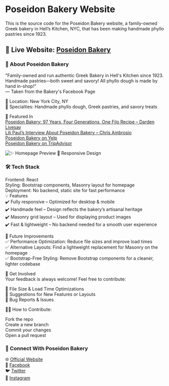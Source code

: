 # Poseidon Bakery Website 

This is the source code for the Poseidon Bakery website, a family-owned Greek bakery in Hell’s Kitchen, NYC, that has been making handmade phyllo pastries since 1923.

## 🔗 Live Website: [Poseidon Bakery](https://www.poseidonbakery.com/)

### 📖 About Poseidon Bakery
"Family-owned and run authentic Greek Bakery in Hell's Kitchen since 1923. Handmade pastries—both sweet and savory! All phyllo dough is made by hand in-shop!"\
— Taken from the Bakery's Facebook Page

📍 Location: New York City, NY\
🥐 Specialties: Handmade phyllo dough, Greek pastries, and savory treats

📰 Featured In\
[Poseidon Bakery: 97 Years, Four Generations, One Filo Recipe – Darden Livesay](https://pappaspost.com/poseidon-bakery-97-years-four-generations-one-filo-recipe/)\
[Lili Paul’s Interview About Poseidon Bakery – Chris Ambrosio](https://w42st.com/post/lili-paul-fable-hells-kitchen-poseidon-bakery/)\
[Poseidon Bakery on Yelp](https://www.yelp.com/biz/poseidon-bakery-new-york)\
[Poseidon Bakery on TripAdvisor](https://www.tripadvisor.com/Restaurant_Review-g60763-d888709-Reviews-Poseidon_Bakery-New_York_City_New_York.html)


![✨ Homepage Preview](https://github.com/user-attachments/assets/2d90133f-4f2c-41e4-851c-4090b2105715)
📱 Responsive Design

### 🛠️ Tech Stack
Frontend: React\
Styling: Bootstrap components, Masonry layout for homepage\
Deployment: No backend, static site for fast performance\
💡 Features\
✔️ Fully responsive – Optimized for desktop & mobile\
✔️ Handmade feel – Design reflects the bakery’s artisanal heritage\
✔️ Masonry grid layout – Used for displaying product images\
✔️ Fast & lightweight – No backend needed for a smooth user experience

🚀 Future Improvements\
✅ Performance Optimization: Reduce file sizes and improve load times\
✅ Alternative Layouts: Find a lightweight replacement for Masonry on the homepage\
✅ Bootstrap-Free Styling: Remove Bootstrap components for a cleaner, lighter codebase

📢 Get Involved\
Your feedback is always welcome! Feel free to contribute:

🔹 File Size & Load Time Optimizations\
🔹 Suggestions for New Features or Layouts\
🔹 Bug Reports & Issues

👨‍💻 How to Contribute:

Fork the repo\
Create a new branch\
Commit your changes\
Open a pull request

### 📍 Connect With Poseidon Bakery
🌐 [Official Website](https://www.poseidonbakery.com/)\
📘 [Facebook](https://www.facebook.com/PoseidonBakeryNYC/)\
🐦 [Twitter](https://x.com/PoseidonBakery/)\
📸 [Instagram](https://www.instagram.com/poseidonbakery/)


